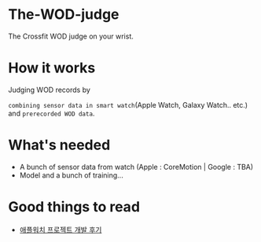 # The-WOD-judge
The Crossfit WOD judge on your wrist.

# How it works
Judging WOD records by 

`combining sensor data in smart watch`(Apple Watch, Galaxy Watch.. etc.) and `prerecorded WOD data`.

# What's needed
- A bunch of sensor data from watch (Apple : CoreMotion | Google : TBA)
- Model and a bunch of training...

# Good things to read
- [애플워치 프로젝트 개발 후기](https://lidium.tistory.com/51)
